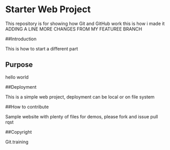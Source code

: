 # Starter Web Project

This repository is for showing how Git and GitHub work
this is how i made it
ADDING A LINE
MORE CHANGES FROM MY FEATUREE BRANCH

##Introduction

This is how to start a different part

## Purpose

hello world

##Deployment

This is a simple web project, deployment can be local or on file system

##How to contribute

Sample website with plenty of files for demos, please fork and issue pull rqst

##Copyright 

Git.training